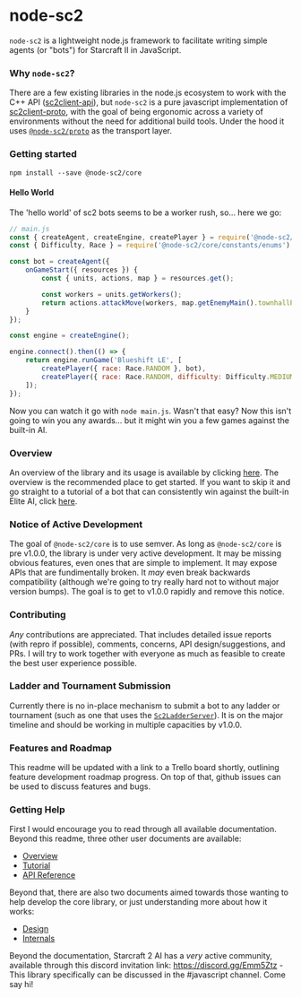 # node-sc2
`node-sc2` is a lightweight node.js framework to facilitate writing simple agents (or "bots") for Starcraft II in JavaScript.

### Why `node-sc2`?
There are a few existing libraries in the node.js ecosystem to work with the C++ API ([sc2client-api](https://github.com/Blizzard/s2client-api)), but `node-sc2` is a pure javascript implementation of [sc2client-proto](https://github.com/Blizzard/s2client-proto), with the goal of being ergonomic across a variety of environments without the need for additional build tools. Under the hood it uses [`@node-sc2/proto`](https://github.com/node-sc2/proto#readme) as the transport layer.

### Getting started
`npm install --save @node-sc2/core`

#### Hello World
The 'hello world' of sc2 bots seems to be a worker rush, so... here we go:
```js
// main.js
const { createAgent, createEngine, createPlayer } = require('@node-sc2/core');
const { Difficulty, Race } = require('@node-sc2/core/constants/enums');

const bot = createAgent({
    onGameStart({ resources }) {
        const { units, actions, map } = resources.get();

        const workers = units.getWorkers();
        return actions.attackMove(workers, map.getEnemyMain().townhallPosition);
    }
});

const engine = createEngine();

engine.connect().then(() => {
    return engine.runGame('Blueshift LE', [
        createPlayer({ race: Race.RANDOM }, bot),
        createPlayer({ race: Race.RANDOM, difficulty: Difficulty.MEDIUM }),
    ]);
});
```

Now you can watch it go with `node main.js`. Wasn't that easy? Now this isn't going to win you any awards... but it might win you a few games against the built-in AI.

### Overview
An overview of the library and its usage is available by clicking [here](docs/overview.md). The overview is the recommended place to get started. If you want to skip it and go straight to a tutorial of a bot that can consistently win against the built-in Elite AI, click [here](docs/tutorial.md).

### Notice of Active Development
The goal of `@node-sc2/core` is to use semver. As long as `@node-sc2/core` is pre v1.0.0, the library is under very active development. It may be missing obvious features, even ones that are simple to implement. It may expose APIs that are fundimentally broken. It *may* even break backwards compatibility (although we're going to try really hard not to without major version bumps). The goal is to get to v1.0.0 rapidly and remove this notice.

### Contributing
*Any* contributions are appreciated. That includes detailed issue reports (with repro if possible), comments, concerns, API design/suggestions, and PRs. I will try to work together with everyone as much as feasible to create the best user experience possible.

### Ladder and Tournament Submission
Currently there is no in-place mechanism to submit a bot to any ladder or tournament (such as one that uses the [`Sc2LadderServer`](https://github.com/Cryptyc/Sc2LadderServer)). It is on the major timeline and should be working in multiple capacities by v1.0.0.

### Features and Roadmap
This readme will be updated with a link to a Trello board shortly, outlining feature development roadmap progress. On top of that, github issues can be used to discuss features and bugs.

### Getting Help
First I would encourage you to read through all available documentation. Beyond this readme, three other user documents are available:

- [Overview](docs/overview.md)
- [Tutorial](docs/tutorial.md)
- [API Reference](docs/api.md)

Beyond that, there are also two documents aimed towards those wanting to help develop the core library, or just understanding more about how it works:

- [Design](docs/design.md)
- [Internals](docs/internals.md)

Beyond the documentation, Starcraft 2 AI has a *very* active community, available through this discord invitation link: https://discord.gg/Emm5Ztz - This library specifically can be discussed in the #javascript channel. Come say hi!






